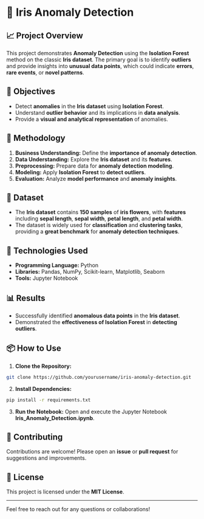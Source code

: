 # 🌸 Iris Anomaly Detection

## 📈 Project Overview
This project demonstrates **Anomaly Detection** using the **Isolation Forest** method on the classic **Iris dataset**. The primary goal is to identify **outliers** and provide insights into **unusual data points**, which could indicate **errors**, **rare events**, or **novel patterns**.

## 🎯 Objectives
- Detect **anomalies** in the **Iris dataset** using **Isolation Forest**.
- Understand **outlier behavior** and its implications in **data analysis**.
- Provide a **visual and analytical representation** of anomalies.

## 🧠 Methodology
1. **Business Understanding:** Define the **importance of anomaly detection**.
2. **Data Understanding:** Explore the **Iris dataset** and its **features**.
3. **Preprocessing:** Prepare data for **anomaly detection modeling**.
4. **Modeling:** Apply **Isolation Forest** to **detect outliers**.
5. **Evaluation:** Analyze **model performance** and **anomaly insights**.

## 📂 Dataset
- The **Iris dataset** contains **150 samples** of **iris flowers**, with **features** including **sepal length**, **sepal width**, **petal length**, and **petal width**.
- The dataset is widely used for **classification** and **clustering tasks**, providing a **great benchmark** for **anomaly detection techniques**.

## 🚀 Technologies Used
- **Programming Language:** Python
- **Libraries:** Pandas, NumPy, Scikit-learn, Matplotlib, Seaborn
- **Tools:** Jupyter Notebook

## 📊 Results
- Successfully identified **anomalous data points** in the **Iris dataset**.
- Demonstrated the **effectiveness of Isolation Forest** in **detecting outliers**.

## 📦 How to Use
1. **Clone the Repository:**
```bash
git clone https://github.com/yourusername/iris-anomaly-detection.git
```
2. **Install Dependencies:**
```bash
pip install -r requirements.txt
```
3. **Run the Notebook:**
Open and execute the Jupyter Notebook **Iris_Anomaly_Detection.ipynb**.

## 🤝 Contributing
Contributions are welcome! Please open an **issue** or **pull request** for suggestions and improvements.

## 📄 License
This project is licensed under the **MIT License**.

---
Feel free to reach out for any questions or collaborations!
